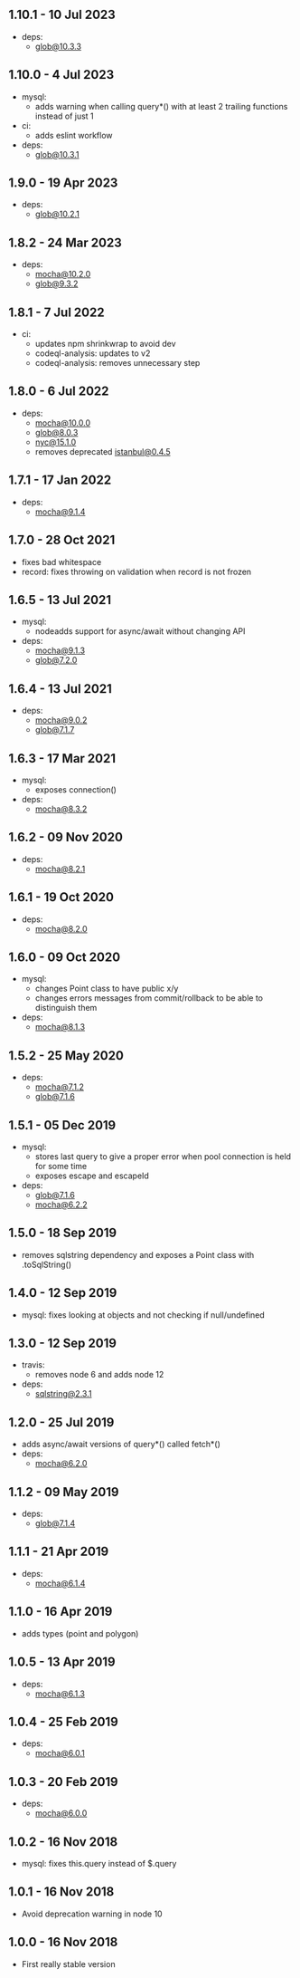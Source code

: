 ## 1.10.1 - 10 Jul 2023

- deps:
  - [glob@10.3.3](https://www.npmjs.com/package/glob)

## 1.10.0 - 4 Jul 2023

- mysql:
  - adds warning when calling query*() with at least 2 trailing functions instead of just 1
- ci:
  - adds eslint workflow
- deps:
  - [glob@10.3.1](https://www.npmjs.com/package/glob)

## 1.9.0 - 19 Apr 2023

- deps:
  - [glob@10.2.1](https://www.npmjs.com/package/glob)

## 1.8.2 - 24 Mar 2023

- deps:
  - mocha@10.2.0
  - glob@9.3.2

## 1.8.1 - 7 Jul 2022

- ci:
  - updates npm shrinkwrap to avoid dev
  - codeql-analysis: updates to v2
  - codeql-analysis: removes unnecessary step

## 1.8.0 - 6 Jul 2022

- deps:
  - mocha@10.0.0
  - glob@8.0.3
  - nyc@15.1.0
  - removes deprecated istanbul@0.4.5

## 1.7.1 - 17 Jan 2022

- deps:
  - mocha@9.1.4

## 1.7.0 - 28 Oct 2021

- fixes bad whitespace
- record: fixes throwing on validation when record is not frozen

## 1.6.5 - 13 Jul 2021

- mysql:
  - nodeadds support for async/await without changing API
- deps:
  - mocha@9.1.3
  - glob@7.2.0

## 1.6.4 - 13 Jul 2021

- deps:
  - mocha@9.0.2
  - glob@7.1.7

## 1.6.3 - 17 Mar 2021

- mysql:
  - exposes connection()
- deps:
  - mocha@8.3.2

## 1.6.2 - 09 Nov 2020

- deps:
  - mocha@8.2.1

## 1.6.1 - 19 Oct 2020

- deps:
  - mocha@8.2.0

## 1.6.0 - 09 Oct 2020

- mysql:
  - changes Point class to have public x/y
  - changes errors messages from commit/rollback to be able to distinguish them
- deps:
  - mocha@8.1.3

## 1.5.2 - 25 May 2020

- deps:
  - mocha@7.1.2
  - glob@7.1.6

## 1.5.1 - 05 Dec 2019

- mysql:
  - stores last query to give a proper error when pool connection is held for some time
  - exposes escape and escapeId
- deps:
  - glob@7.1.6
  - mocha@6.2.2

## 1.5.0 - 18 Sep 2019

- removes sqlstring dependency and exposes a Point class with .toSqlString()

## 1.4.0 - 12 Sep 2019

- mysql: fixes looking at objects and not checking if null/undefined

## 1.3.0 - 12 Sep 2019

- travis:
  - removes node 6 and adds node 12
- deps:
  - sqlstring@2.3.1

## 1.2.0 - 25 Jul 2019

- adds async/await versions of query*() called fetch*()
- deps:
  - mocha@6.2.0

## 1.1.2 - 09 May 2019

- deps:
  - glob@7.1.4

## 1.1.1 - 21 Apr 2019

- deps:
  - mocha@6.1.4

## 1.1.0 - 16 Apr 2019

- adds types (point and polygon)

## 1.0.5 - 13 Apr 2019

- deps:
  - mocha@6.1.3

## 1.0.4 - 25 Feb 2019

- deps:
  - mocha@6.0.1

## 1.0.3 - 20 Feb 2019

- deps:
  - mocha@6.0.0

## 1.0.2 - 16 Nov 2018

- mysql: fixes this.query instead of $.query

## 1.0.1 - 16 Nov 2018

- Avoid deprecation warning in node 10

## 1.0.0 - 16 Nov 2018

- First really stable version
